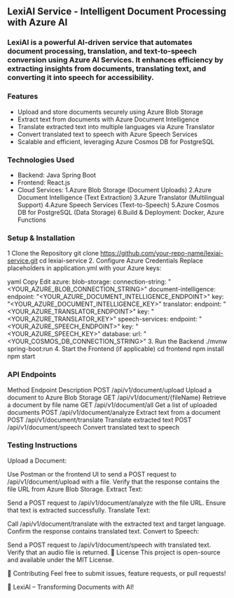 ## LexiAI Service - Intelligent Document Processing with Azure AI
### LexiAI is a powerful AI-driven service that automates document processing, translation, and text-to-speech conversion using Azure AI Services. It enhances efficiency by extracting insights from documents, translating text, and converting it into speech for accessibility.

 ### Features
-  Upload and store documents securely using Azure Blob Storage
- Extract text from documents with Azure Document Intelligence
- Translate extracted text into multiple languages via Azure Translator
- Convert translated text to speech with Azure Speech Services
- Scalable and efficient, leveraging Azure Cosmos DB for PostgreSQL

### Technologies Used
- Backend: Java Spring Boot
- Frontend: React.js
- Cloud Services:
  1.Azure Blob Storage (Document Uploads)
  2.Azure Document Intelligence (Text Extraction)
  3.Azure Translator (Multilingual Support)
  4.Azure Speech Services (Text-to-Speech)
  5.Azure Cosmos DB for PostgreSQL (Data Storage)
  6.Build & Deployment: Docker, Azure Functions
### Setup & Installation
1 Clone the Repository
git clone https://github.com/your-repo-name/lexiai-service.git
cd lexiai-service
2. Configure Azure Credentials
Replace placeholders in application.yml with your Azure keys:

yaml
Copy
Edit
azure:
  blob-storage:
    connection-string: "<YOUR_AZURE_BLOB_CONNECTION_STRING>"
  document-intelligence:
    endpoint: "<YOUR_AZURE_DOCUMENT_INTELLIGENCE_ENDPOINT>"
    key: "<YOUR_AZURE_DOCUMENT_INTELLIGENCE_KEY>"
  translator:
    endpoint: "<YOUR_AZURE_TRANSLATOR_ENDPOINT>"
    key: "<YOUR_AZURE_TRANSLATOR_KEY>"
  speech-services:
    endpoint: "<YOUR_AZURE_SPEECH_ENDPOINT>"
    key: "<YOUR_AZURE_SPEECH_KEY>"
  database:
    url: "<YOUR_COSMOS_DB_CONNECTION_STRING>"
3. Run the Backend
./mvnw spring-boot:run
4. Start the Frontend (if applicable)
cd frontend
npm install
npm start
### API Endpoints
Method	Endpoint	Description
POST	/api/v1/document/upload	Upload a document to Azure Blob Storage
GET	/api/v1/document/{fileName}	Retrieve a document by file name
GET	/api/v1/document/all	Get a list of uploaded documents
POST	/api/v1/document/analyze	Extract text from a document
POST	/api/v1/document/translate	Translate extracted text
POST	/api/v1/document/speech	Convert translated text to speech
### Testing Instructions
Upload a Document:

Use Postman or the frontend UI to send a POST request to /api/v1/document/upload with a file.
Verify that the response contains the file URL from Azure Blob Storage.
Extract Text:

Send a POST request to /api/v1/document/analyze with the file URL.
Ensure that text is extracted successfully.
Translate Text:

Call /api/v1/document/translate with the extracted text and target language.
Confirm the response contains translated text.
Convert to Speech:

Send a POST request to /api/v1/document/speech with translated text.
Verify that an audio file is returned.
📜 License
This project is open-source and available under the MIT License.

🤝 Contributing
Feel free to submit issues, feature requests, or pull requests!

🚀 LexiAI – Transforming Documents with AI!
